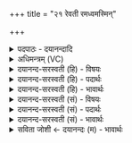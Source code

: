 +++
title = "२१ रेवती रमध्वमस्मिन्"

+++
<details><summary>पदपाठः - दयानन्दादि</summary>

रेव॑तीः। रम॑ध्वम्। अ॒स्मिन्। योनौ॑। अ॒स्मिन्। गो॒ष्ठे। गो॒स्थ इति॑ गो॒ऽस्थे॑। अ॒स्मिन्। लो॒के। अ॒स्मिन्। क्षये॑। इ॒ह। ए॒व। स्त॒। मा। अप॑। गा॒त॒। २१।
</details>

<details><summary>अधिमन्त्रम् (VC)</summary>

- विश्वेदेवा देवताः
- याज्ञवल्क्यः
- उष्णिक्
- ऋषभः
</details>

<details><summary>दयानन्द-सरस्वती (हि) - विषयः</summary>

अब विद्वानों के सत्कार के लिये उपदेश अगले मन्त्र में किया है ॥
</details>

<details><summary>दयानन्द-सरस्वती (हि) - पदार्थः</summary>

पदार्थान्वयभाषाः -  हे मनुष्यो ! जो (रेवतीः) विद्या, धन, इन्द्रिय, पशु और पृथिवी के राज्य आदि से युक्त श्रेष्ठ नीति (स्त) हैं वे (अस्मिन्) इस (योनौ) जन्मस्थल (अस्मिन् गोष्ठे) इन्द्रिय वा पशु आदि के रहने के स्थान (अस्मिँल्लोके) संसार वा (अस्मिन् क्षये) अपने रचे हुए घरों में (रमध्वम्) रमण करें, ऐसी इच्छा करते हुए तुम लोग (इहैव) इन्हीं में प्रवृत्त होओ अर्थात् (मापगात) इनसे दूर कभी मत जाओ ॥२१॥
</details>

<details><summary>दयानन्द-सरस्वती (हि) - भावार्थः</summary>

भावार्थभाषाः -  जहाँ विद्वान् लोग निवास करते हैं, वहाँ प्रजा विद्या, उत्तम शिक्षा और धनवाली होकर निरन्तर सुखों से युक्त होती है। इससे मनुष्यों को ऐसी इच्छा करनी चाहिये कि हमारा और विद्वानों का नित्य समागम बना रहे अर्थात् कभी हम लोग विरोध से पृथक् न होवें ॥२१॥
</details>

<details><summary>दयानन्द-सरस्वती (सं) - विषयः</summary>

अथ विदुषां सत्कारायोपदिश्यते ॥
</details>

<details><summary>दयानन्द-सरस्वती (सं) - पदार्थः</summary>

पदार्थान्वयभाषाः -  हे मनुष्याः ! प्रशस्ता नीत्यादयो रेवती रेवत्यस्ता अस्मिन् योनावस्मिन् गोष्ठेऽस्मिन् लोकेऽस्मिन् क्षये रमध्वं रमन्तामितीच्छन्तो भवन्त इहैतेष्वेव नित्यं प्रवर्तन्ताम्, किन्त्वेतेभ्यो मापगात कदाचिद् दूरं मा गच्छन्तु ॥२१॥
</details>

<details><summary>दयानन्द-सरस्वती (सं) - भावार्थः</summary>

भावार्थभाषाः -  यत्र विद्वांसो निवसन्ति तत्र विद्यादीनां गुणानां निवासात् प्रजा विद्यासुशिक्षाधनवत्यो भूत्वा नित्यं सुखेन सह युञ्जते। तस्मात् सर्वैरेवमिच्छा कार्याऽस्माकं सङ्गसमीपाद् विद्वांसो विदुषां समीपाच्च वयं कदाचिद् दूरे मा भवेमेति ॥२१॥
</details>

<details><summary>सविता जोशी ← दयानन्दः (म) - भावार्थः</summary>

भावार्थभाषाः -  जेथे विद्वानांचा निवास असतो. तेथील प्रजा ज्ञान व उत्तम शिक्षण ग्रहण करते व श्रीमंत होते आणि सुखी बनते त्यामुळै माणसांनी ही इच्छा बाळगली पाहिजे. की आपण सतत विद्वानांच्या सान्निध्यात असावे, त्यांच्यापासून दूर जाता कामा नये.
</details>